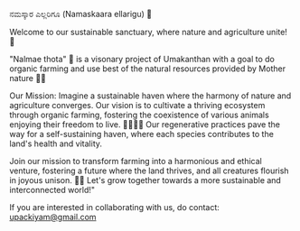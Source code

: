 ನಮಸ್ಕಾರ ಎಲ್ಲರಿಗೂ (Namaskaara ellarigu) 🙏

Welcome to our sustainable sanctuary, where nature and agriculture unite! 🚜 

"Nalmae thota" 🌱 is a visonary project of Umakanthan with a goal to do organic farming and use best of the natural resources provided by Mother nature 🌾✨

Our Mission:
Imagine a sustainable haven where the harmony of nature and agriculture converges. Our vision is to cultivate a thriving ecosystem through organic farming, fostering the coexistence of various animals enjoying their freedom to live. 🐄🐓🐑🐴 
Our regenerative practices pave the way for a self-sustaining haven, where each species contributes to the land's health and vitality.

Join our mission to transform farming into a harmonious and ethical venture, fostering a future where the land thrives, and all creatures flourish in joyous unison. 🌾✨
Let's grow together towards a more sustainable and interconnected world!"

If you are interested in collaborating with us, do contact: upackiyam@gmail.com
